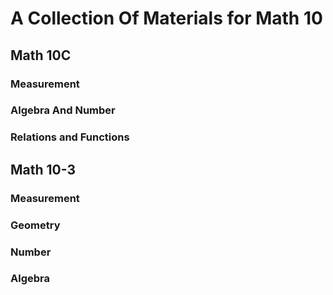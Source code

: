 # A Collection Of Materials for Math 10
## Math 10C
### Measurement

### Algebra And Number 

### Relations and Functions 

## Math 10-3
### Measurement 

### Geometry 

### Number 

### Algebra 



